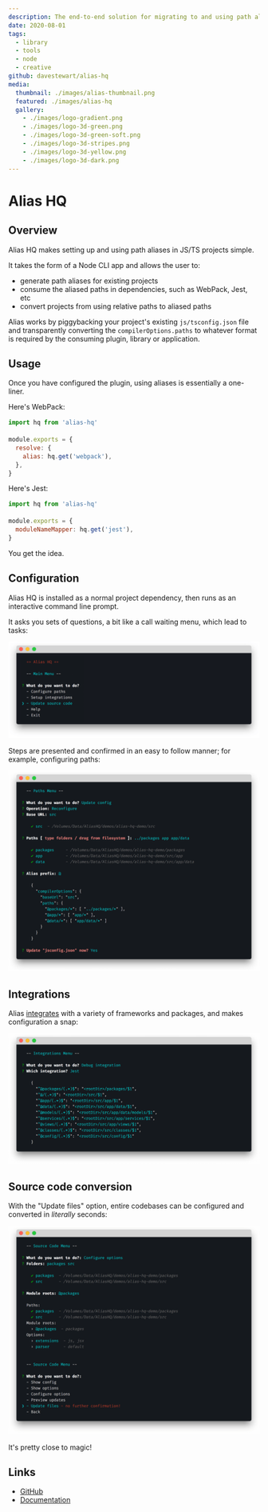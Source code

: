 ```yaml
---
description: The end-to-end solution for migrating to and using path aliases
date: 2020-08-01
tags:
  - library
  - tools
  - node
  - creative
github: davestewart/alias-hq
media:
  thumbnail: ./images/alias-thumbnail.png
  featured: ./images/alias-hq
  gallery:
    - ./images/logo-gradient.png
    - ./images/logo-3d-green.png
    - ./images/logo-3d-green-soft.png
    - ./images/logo-3d-stripes.png
    - ./images/logo-3d-yellow.png
    - ./images/logo-3d-dark.png
---
```

# Alias HQ

## Overview

Alias HQ makes setting up and using path aliases in JS/TS projects simple.

It takes the form of a Node CLI app and allows the user to:

- generate path aliases for existing projects
- consume the aliased paths in dependencies, such as WebPack, Jest, etc 
- convert projects from using relative paths to aliased paths

Alias works by piggybacking your project's existing `js/tsconfig.json` file and transparently converting the `compilerOptions.paths` to whatever format is required by the consuming plugin, library or application.

## Usage

Once you have configured the plugin, using aliases is essentially a one-liner.

Here's WebPack:

```js
import hq from 'alias-hq'

module.exports = {
  resolve: {
    alias: hq.get('webpack'),
  },
}
```

Here's Jest:

```js
import hq from 'alias-hq'

module.exports = {
  moduleNameMapper: hq.get('jest'),
}
```

You get the idea.

## Configuration

Alias HQ is installed as a normal project dependency, then runs as an interactive command line prompt.

It asks you sets of questions, a bit like a call waiting menu, which lead to tasks:

![cli-preview.png](./screens/cli-preview.png)

Steps are presented and confirmed in an easy to follow manner; for example, configuring paths:

![cli-paths.png](./screens/cli-paths.png)

## Integrations

Alias [integrates](https://github.com/davestewart/alias-hq/blob/master/docs/integrations.md) with a variety of frameworks and packages, and makes configuration a snap: 

![cli-debug.png](./screens/cli-debug.png)

## Source code conversion

With the "Update files" option, entire codebases can be configured and converted in *literally* seconds:

![cli-debug.png](./screens/cli-source.png)

It's pretty close to magic!

## Links

- [GitHub](https://github.com/davestewart/alias-hq)
- [Documentation](https://github.com/davestewart/alias-hq/tree/master/docs)

